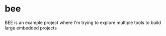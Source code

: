 # bee
BEE is an example project where I'm trying to explore multiple tools to build large embedded projects
